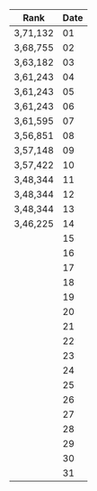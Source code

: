 |Rank| Date |
|---------|--|
| 3,71,132 |01|
| 3,68,755|02|
| 3,63,182  |03|
| 3,61,243 |04|
| 3,61,243  |05|
| 3,61,243   |06|
| 3,61,595 |07|
| 3,56,851  |08|
| 3,57,148 |09|
| 3,57,422 |10|
| 3,48,344  |11|
| 3,48,344  |12|
| 3,48,344   |13|
| 3,46,225 |14|
|  |15|
|   |16|
|   |17|
|   |18|
|   |19|
|  |20|
|   |21|
|   |22|
|   |23|
|   |24|
|    |25|
|    |26|
|    |27|
|   |28|
|   |29|
|   |30|
|   |31|
